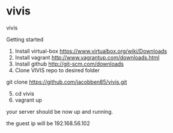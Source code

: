 vivis
=====

vivis

Getting started

1. Install virtual-box https://www.virtualbox.org/wiki/Downloads
2. Install vagrant http://www.vagrantup.com/downloads.html
3. Install github http://git-scm.com/downloads
4. Clone VIVIS repo to desired folder 

git clone https://github.com/jacobben85/vivis.git

5. cd vivis
6. vagrant up

your server should be now up and running.

the guest ip will be 192.168.56.102

